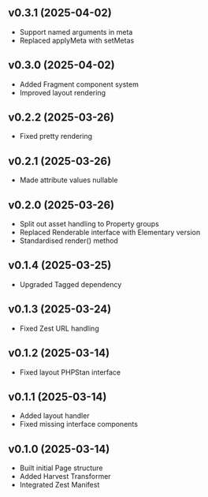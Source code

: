 ## v0.3.1 (2025-04-02)
* Support named arguments in meta
* Replaced applyMeta with setMetas

## v0.3.0 (2025-04-02)
* Added Fragment component system
* Improved layout rendering

## v0.2.2 (2025-03-26)
* Fixed pretty rendering

## v0.2.1 (2025-03-26)
* Made attribute values nullable

## v0.2.0 (2025-03-26)
* Split out asset handling to Property groups
* Replaced Renderable interface with Elementary version
* Standardised render() method

## v0.1.4 (2025-03-25)
* Upgraded Tagged dependency

## v0.1.3 (2025-03-24)
* Fixed Zest URL handling

## v0.1.2 (2025-03-14)
* Fixed layout PHPStan interface

## v0.1.1 (2025-03-14)
* Added layout handler
* Fixed missing interface components

## v0.1.0 (2025-03-14)
* Built initial Page structure
* Added Harvest Transformer
* Integrated Zest Manifest
